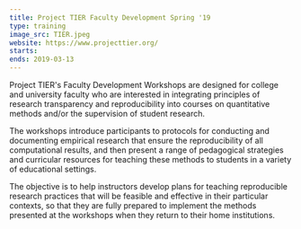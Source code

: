 ```yaml
---
title: Project TIER Faculty Development Spring '19
type: training
image_src: TIER.jpeg
website: https://www.projecttier.org/
starts: 
ends: 2019-03-13
---
```


Project TIER's Faculty Development Workshops are designed for college and university faculty who are interested in integrating principles of research transparency and reproducibility into courses on quantitative methods and/or the supervision of student research.

The workshops introduce participants to protocols for conducting and documenting empirical research that ensure the reproducibility of all computational results, and then present a range of pedagogical strategies and curricular resources for teaching these methods to students in a variety of educational settings.

The objective is to help instructors develop plans for teaching reproducible research practices that will be feasible and effective in their particular contexts, so that they are fully prepared to implement the methods presented at the workshops when they return to their home institutions.
